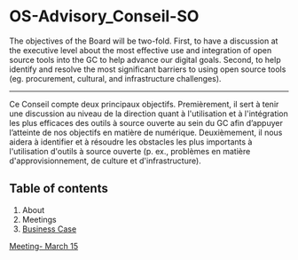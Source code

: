 # OS-Advisory_Conseil-SO
The objectives of the Board will be two-fold. First, to have a discussion at the executive level about the most effective use and integration of open source tools into the GC to help advance our digital goals. Second, to help identify and resolve the most significant barriers to using open source tools (eg. procurement, cultural, and infrastructure challenges). 
_________________________________________________________________________________________________________________________________________

Ce Conseil compte deux principaux objectifs. Premièrement, il sert à tenir une discussion au niveau de la direction quant à l'utilisation et à l'intégration les plus efficaces des outils à source ouverte au sein du GC afin d’appuyer l’atteinte de nos objectifs en matière de numérique. Deuxièmement, il nous aidera à identifier et à résoudre les obstacles les plus importants à l'utilisation d'outils à source ouverte (p. ex., problèmes en matière d'approvisionnement, de culture et d'infrastructure).

## Table of contents 
1. About
2. Meetings
3. [Business Case](3_Business_Case.md)

[Meeting- March 15](Meeting_March_15.md)

